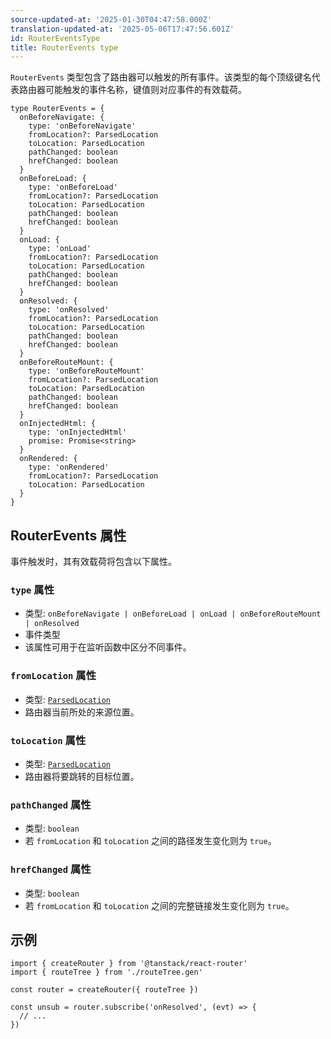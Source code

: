```yaml
---
source-updated-at: '2025-01-30T04:47:58.000Z'
translation-updated-at: '2025-05-06T17:47:56.601Z'
id: RouterEventsType
title: RouterEvents type
---
```


`RouterEvents` 类型包含了路由器可以触发的所有事件。该类型的每个顶级键名代表路由器可能触发的事件名称，键值则对应事件的有效载荷。

```tsx
type RouterEvents = {
  onBeforeNavigate: {
    type: 'onBeforeNavigate'
    fromLocation?: ParsedLocation
    toLocation: ParsedLocation
    pathChanged: boolean
    hrefChanged: boolean
  }
  onBeforeLoad: {
    type: 'onBeforeLoad'
    fromLocation?: ParsedLocation
    toLocation: ParsedLocation
    pathChanged: boolean
    hrefChanged: boolean
  }
  onLoad: {
    type: 'onLoad'
    fromLocation?: ParsedLocation
    toLocation: ParsedLocation
    pathChanged: boolean
    hrefChanged: boolean
  }
  onResolved: {
    type: 'onResolved'
    fromLocation?: ParsedLocation
    toLocation: ParsedLocation
    pathChanged: boolean
    hrefChanged: boolean
  }
  onBeforeRouteMount: {
    type: 'onBeforeRouteMount'
    fromLocation?: ParsedLocation
    toLocation: ParsedLocation
    pathChanged: boolean
    hrefChanged: boolean
  }
  onInjectedHtml: {
    type: 'onInjectedHtml'
    promise: Promise<string>
  }
  onRendered: {
    type: 'onRendered'
    fromLocation?: ParsedLocation
    toLocation: ParsedLocation
  }
}
```

## RouterEvents 属性

事件触发时，其有效载荷将包含以下属性。

### `type` 属性

- 类型: `onBeforeNavigate | onBeforeLoad | onLoad | onBeforeRouteMount | onResolved`
- 事件类型
- 该属性可用于在监听函数中区分不同事件。

### `fromLocation` 属性

- 类型: [`ParsedLocation`](./ParsedLocationType.md)
- 路由器当前所处的来源位置。

### `toLocation` 属性

- 类型: [`ParsedLocation`](./ParsedLocationType.md)
- 路由器将要跳转的目标位置。

### `pathChanged` 属性

- 类型: `boolean`
- 若 `fromLocation` 和 `toLocation` 之间的路径发生变化则为 `true`。

### `hrefChanged` 属性

- 类型: `boolean`
- 若 `fromLocation` 和 `toLocation` 之间的完整链接发生变化则为 `true`。

## 示例

```tsx
import { createRouter } from '@tanstack/react-router'
import { routeTree } from './routeTree.gen'

const router = createRouter({ routeTree })

const unsub = router.subscribe('onResolved', (evt) => {
  // ...
})
```
